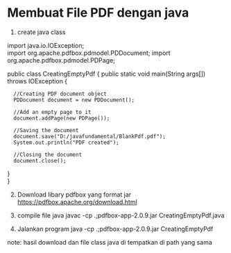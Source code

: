 # Membuat File PDF dengan java

1. create java class

import java.io.IOException;  
import org.apache.pdfbox.pdmodel.PDDocument; 
import org.apache.pdfbox.pdmodel.PDPage;  

public class CreatingEmptyPdf { 
   public static void main(String args[]) throws IOException { 
      
      //Creating PDF document object 
      PDDocument document = new PDDocument();     
     
      //Add an empty page to it 
      document.addPage(new PDPage()); 
     
      //Saving the document 
      document.save("D:/javafundamental/BlankPdf.pdf"); 
      System.out.println("PDF created");  
      
      //Closing the document  
      document.close(); 
   }  
}

2. Download libary pdfbox yang format jar
https://pdfbox.apache.org/download.html

3. compile file java
javac -cp .;pdfbox-app-2.0.9.jar CreatingEmptyPdf.java

4. Jalankan program
java -cp .;pdfbox-app-2.0.9.jar CreatingEmptyPdf

note: hasil download dan file class java di tempatkan di path yang sama
